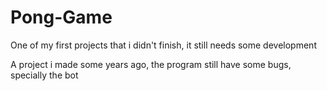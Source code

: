 # Pong-Game
One of my first projects that i didn't finish, it still needs some development

A project i made some years ago, the program still have some bugs, specially the bot

